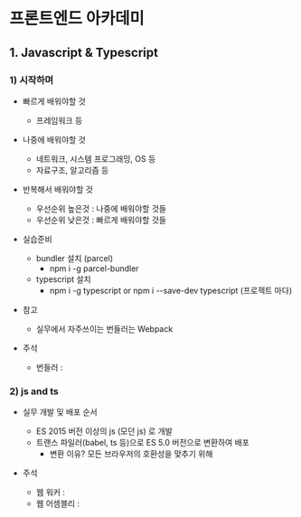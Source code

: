 
# 프론트엔드 아카데미

## 1. Javascript & Typescript

### 1) 시작하며
- 빠르게 배워야할 것
    - 프레임워크 등
- 나중에 배워야할 것
    - 네트워크, 시스템 프로그래밍, OS 등
    - 자료구조, 알고리즘 등
- 반복해서 배워야할 것
    - 우선순위 높은것 : 나중에 배워야할 것들
    - 우선순위 낮은것 : 빠르게 배워야할 것들

- 실습준비
    - bundler 설치 (parcel)
        - npm i -g parcel-bundler
    - typescript 설치
        - npm i -g typescript or npm i --save-dev typescript (프로젝트 마다)

- 참고
    - 실무에서 자주쓰이는 번들러는 Webpack

- 주석
    - 번들러 :

### 2) js and ts
- 실무 개발 및 배포 순서
    - ES 2015 버전 이상의 js (모던 js) 로 개발
    - 트랜스 파일러(babel, ts 등)으로 ES 5.0 버전으로 변환하여 배포
        - 변환 이유? 모든 브라우저의 호환성을 맞추기 위해

- 주석
    - 웹 워커 :
    - 웹 어셈블리 :
